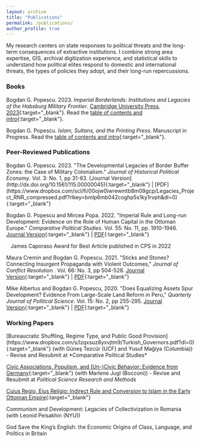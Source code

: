 ```yaml
---
layout: archive
title: "Publications"
permalink: /publications/
author_profile: true
---
```


<!-- Google tag (gtag.js) -->
<script async src="https://www.googletagmanager.com/gtag/js?id=G-7DSN63Y1JH"></script>
<script>
  window.dataLayer = window.dataLayer || [];
  function gtag(){dataLayer.push(arguments);}
  gtag('js', new Date());

  gtag('config', 'G-7DSN63Y1JH');
</script>

My research centers on state responses to political threats and the long-term consequences of extractive institutions. I combine strong area expertise, GIS, archival digitization experience, and statistical skills to understand how political elites respond to domestic and international threats, the types of policies they adopt, and their long-run repercussions.

<h3><b>Books</b></h3>

Bogdan G. Popescu. 2023. <em>Imperial Borderlands: Institutions and Legacies of the Habsburg Military Frontier</em>. [Cambridge University Press, 2023](https://www.cambridge.org/core/books/imperial-borderlands/6845856BB6A18B8B8EC2EE66B9013AAC#fndtn-information){:target="_blank"}. Read the [table of contents and intro](https://www.dropbox.com/scl/fi/6n11cbdrn4p3v8d3f8h6l/sample.pdf?rlkey=mjufjsoklde8408lz8gfwwtcl&dl=0){:target="_blank"}.

Bogdan G. Popescu. <em>Islam, Sultans, and the Printing Press</em>. Manuscript in Progress. Read the [table of contents and intro](https://www.dropbox.com/scl/fi/es0q72ymoqsem11vhb5pw/sample.pdf?rlkey=udeufrfdan1s82rivoj7njl1m&dl=0){:target="_blank"}.

<h3><b>Peer-Reviewed Publications</b></h3>
Bogdan G. Popescu. 2023. "The Developmental Legacies of Border Buffer Zones: the Case of Military Colonialism." <em>Journal of Historical Political Economy</em>.  Vol. 3: No. 1, pp 31-63.
[Journal Version](http://dx.doi.org/10.1561/115.00000045){:target="_blank"} &#124; [PDF](https://www.dropbox.com/scl/fi/00ojw0iwrewmtb8m09gcp/Legacies_Project_RNR_compressed.pdf?rlkey=bmlp6mb042coghp5s1ky1rvph&dl=0){:target="_blank"}

Bogdan G. Popescu and Mircea Popa. 2022. "Imperial Rule and Long-run Development: Evidence on the Role of Human Capital in the Ottoman Europe."  <em>Comparative Political Studies</em>. Vol. 55: No. 11, pp. 1910-1946. [Journal Version](https://journals.sagepub.com/doi/full/10.1177/00104140211060283){:target="_blank"} &#124; [PDF](https://www.dropbox.com/s/5dq2pa43xcjkvvy/Legacies_Project_RNR2_compressed.pdf?dl=0){:target="_blank"}

&nbsp;&nbsp;&nbsp;James Caporaso Award for Best Article published in CPS in 2022

Maura Cremin and Bogdan G. Popescu. 2021. "Sticks and Stones? Connecting Insurgent Propaganda with Violent Outcomes," <em>Journal of Conflict Resolution </em>. Vol. 66: No. 3, pp 504-528. [Journal Version](https://journals.sagepub.com/doi/10.1177/00220027211027291){:target="_blank"} &#124; [PDF](https://www.dropbox.com/s/7pr3ag5y5n5f8eg/cremin_popescu_2021_sticks_and_stones_compressed.pdf?dl=0){:target="_blank"}

Mike Albertus and Bogdan G. Popescu, 2020. "Does Equalizing Assets Spur Development? Evidence From Large-Scale Land Reform in Peru," <em>Quarterly Journal of Political Science</em>. Vol. 15: No. 2, pp 255-295. [Journal Version](https://www.nowpublishers.com/article/Details/QJPS-19033){:target="_blank"} &#124; [PDF](https://www.dropbox.com/s/osqfwx5c464m01w/paper_and_appendix_12.2.2019_small.pdf?dl=0){:target="_blank"}

<h3><b>Working Papers</b></h3>
[Bureaucratic Shuffling, Regime Type, and Public Good Provision](https://www.dropbox.com/s/lzqxsuz8yxvjtm9/Turkish_Governors.pdf?dl=0){:target="_blank"} (with Güneş Tezcür (UCF) and Yusuf Mağiya (Columbia)) - Revise and Resubmit at *Comparative Political Studies*

[Civic Associations, Populism, and (Un-)Civic Behavior: Evidence from Germany](https://www.dropbox.com/s/z7i1hk0kk9x4nio/covid_paper_compressed.pdf?dl=0){:target="_blank"} (with Marlene Jugl (Bocconi)) - Revise and Resubmit at *Political Science Research and Methods*

[Cuius Regio, Eius Religio: Indirect Rule and Conversion to Islam in the Early Ottoman Empire](https://www.dropbox.com/s/9gk4nym9ps6mdq0/popescu_statement_2021_10_15_compressed.pdf?dl=0){:target="_blank"}

Communism and Development: Legacies of Collectivization in Romania (with Leonid Peisakhin (NYU))

God Save the King’s English: the Economic Origins of Class, Language, and Politics in Britain

